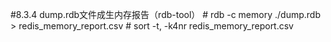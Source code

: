 #8.3.4	dump.rdb文件成生内存报告（rdb-tool）
	# rdb -c memory ./dump.rdb > redis_memory_report.csv
	# sort -t, -k4nr redis_memory_report.csv
